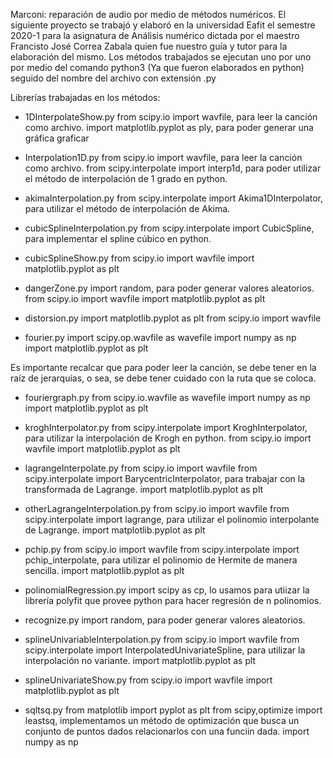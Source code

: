 Marconi: reparación de audio por medio de métodos numéricos.
El siguiente proyecto se trabajó y elaboró en la universidad Eafit el semestre 2020-1 para la asignatura de Análisis numérico dictada por el maestro Francisto José Correa Zabala quien fue nuestro guía y tutor para la elaboración del mismo.
Los métodos trabajados se ejecutan uno por uno por medio del comando python3 (Ya que fueron elaborados en python) seguido del nombre del archivo con extensión .py

Librerías trabajadas en los métodos:

- 1DInterpolateShow.py
from scipy.io import wavfile, para leer la canción como archivo.
import matplotlib.pyplot as ply, para poder generar una gráfica graficar 

- Interpolation1D.py 
from scipy.io import wavfile, para leer la canción como archivo.
from scipy.interpolate import interp1d, para poder utilizar el método de interpolación de 1 grado en python.

- akimaInterpolation.py
from scipy.interpolate import Akima1DInterpolator, para utilizar el método de interpolación de Akima.

- cubicSplineInterpolation.py
from scipy.interpolate import CubicSpline, para implementar el spline cúbico en python.

- cubicSplineShow.py
from scipy.io import wavfile
import matplotlib.pyplot as plt

- dangerZone.py
import random, para poder generar valores aleatorios.
from scipy.io import wavfile
import matplotlib.pyplot as plt

- distorsion.py
import matplotlib.pyplot as plt
from scipy.io import wavfile

- fourier.py
import scipy.op.wavfile as wavefile
import numpy as np
import matplotlib.pyplot as plt

Es importante recalcar que para poder leer la canción, se debe tener en la raíz de jerarquías, o sea, se debe tener cuidado con la ruta que se coloca.

- fouriergraph.py
from scipy.io.wavfile as wavefile
import numpy as np
import matplotlib.pyplot as plt

- kroghInterpolator.py
from scipy.interpolate import KroghInterpolator, para utilizar la interpolación de Krogh en python.
from scipy.io import wavfile
import matplotlib.pyplot as plt

- lagrangeInterpolate.py
from scipy.io import wavfile
from scipy.interpolate import BarycentricInterpolator, para trabajar con la transformada de Lagrange.
import matplotlib.pyplot as plt

- otherLagrangeInterpolation.py
from scipy.io import wavfile
from scipy.interpolate import lagrange, para utilizar el polinomio interpolante de Lagrange.
import matplotlib.pyplot as plt

- pchip.py
from scipy.io import wavfile
from scipy.interpolate import pchip_interpolate, para utilizar el polinomio de Hermite de manera sencilla.
import matplotlib.pyplot as plt

- polinomialRegression.py
import scipy as cp, lo usamos para utiizar la librería polyfit que provee python para hacer regresión de n polinomios.

- recognize.py
import random, para poder generar valores aleatorios.

- splineUnivariableInterpolation.py
from scipy.io import wavfile
from scipy.interpolate import InterpolatedUnivariateSpline, para utilizar la interpolación no variante.
import matplotlib.pyplot as plt

- splineUnivariateShow.py
from scipy.io import wavfile
import matplotlib.pyplot as plt

- sqltsq.py
from matplotlib import pyplot as plt
from scipy,optimize import leastsq, implementamos un método de optimización que busca un conjunto de puntos dados relacionarlos con una funciin dada.
import numpy as np


